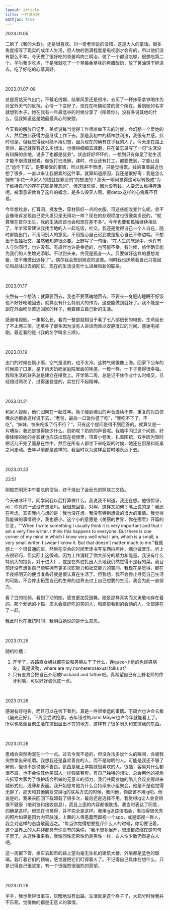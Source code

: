 ```yaml
---
layout: article
title: 一月流水账
mathjax: true
---
```


2023.01.05   

二刷了《我的大叔》，还是很喜欢。刘一奇老师说的没错，这是大人的童话。很多角度描写了现实的成年人生活，但人物的饱满程度是电视剧才会有的，所以他们没有那么不幸。今天做了很好吃的青酱鸡肉三明治，做了一个都没吃够，很想吃第二个。羊叫我少吃点，于是我就吃了一个草莓香草味的希腊酸奶，放了黄油饼干碎进去。吃了好吃的心情真好。  

&nbsp;

2023.01.07-08  

总是高估天气出门，不戴毛线帽，结果风里还是很冷。去买了一杯抹茶拿铁喝作为对室外天气的反抗，心情一下变好了。现在在听魏如萱的彼个所在。看到她的名字就想到木子，她在我有一年最低谷的时候分享了《陪着你》，没有多说其他的什么，但我知道这是她最最真心的安慰。  

今天看的解放日记里，美贞说每当觉得工作很难做下去的时候，会幻想一个爱她的人，然后由此获得力量继续工作下去。那是我初中的精神胜利法，我很有共感，此时也是，但我觉得我可能不用幻想，因为现在的确有在乎我的人了。今天走在路上觉得，最近就算有这么多想法，也懒得细细去琢磨，只在备忘录写了一句”生活没有辩解的余地，说多了也都是徒劳“。状态好好坏坏的。一想到只有卯足了劲生活才能不崩溃就很累，做饭打扫洗碗，课时、作业还有打工，都要做到，才能让自己“运作下去“。是要接受的事情，所以我并不愤懑，只是觉得累。钱的事情最近也想了很多，一直以来让我很累的这件事。就算知道原因，我还是很好奇：我是怎么拥有“多花一点家人的钱就是罪恶的”的想法的？那天一瞬间觉得这可以转换成“为了维持自己的存在花钱是罪恶的”。但这很荒谬，因为没有钱，人要怎么维持存活呢。被潜意识教育了这样的概念，是多么毁灭人啊。要detox这样的心病真不容易。  

今年想纹身，打耳洞，换发色，穿材质好一点的衣服。可这些能改变什么呢。会不会像琦貞发现自己烫头发只是无用功一样？现在的悲观程度也很像美贞说的，“就算我在首尔出生，我的生活应该也会和现在差不多“。今年也要和孤独继续相处了，羊羊常常建议我找当地的人一起吃饭，社交。我还是觉得自己一个人自在，随时都能出门，不用问别人的意见，不用担心自己迟到或是担心自己不修边幅。不想出于孤独社交，虽然我知道很必要。上野写了一句话，“在人生的旅途中，也许有人与你同行，也许没有。有旅伴也许是幸运的，也可能不幸。有时候，旅伴确实能为我们的人生增光添彩。不过到头来，终究是孤身一人。只要做好这样的思想准备，便不难做出选择了“。偶尔我会想到她说的这些。同时我也厌烦着自己只能回忆和品味过去的回忆，现在的生活没有什么进展和新的联系。

&nbsp;

2023.01.17  

突然有一个想法：就算要回去，我也不要落魄地回去。不要长一身肥肉睡眠不好饭也不好好吃地回去，就算没有什么特别大的作为，这些能做到就好了。我不能是一副在外面吃尽苦逃回家的样子，我要建立自己新的生活。  
  
感谢电视剧。一集那么长，看完一整部就相当于看了七八部很长的电影，生命延长了不止两三倍，还填补了很多因为没有人讲话而难以安静度过的时间。感谢电视剧。最近看的是《我的名字叫金三顺》。

&nbsp;

2023.01.19  

出门的时候在飘小雨，空气是湿的，也不太冷。这种气候很像上海。回家下公车的时候摘了口罩，是下雨天奶奶家庭院里面的味道，一模一样，一下子觉得很幸福。我和生活的联系总是建立在嗅觉上。开学第二周，总是记不住作业什么时候交，已经错过两次了，过得迷登登的，实在打不起精神。

&nbsp;

2023.01.21  

和家人视频，他们团聚在一起过年。筷子碰到碗沿的声音连续不停，重复的对白仿佛永远都会这样说下去，“老爸，最后一口饭你盛了吃”，“我吃不下了，不吃”。“妹妹，快来吃饭了行不行？“，只有这个提问是得不到回答的。就算又是一片嘈杂，我还是觉得缺少什么。奶奶呢？奶奶的声音呢。我脑中闪过这个问题。好像矮矮的她的身影就也应该出现在视频里，顶着小卷发，扎着围裙，双手因为暂时把活儿干完了而悬在空中。然后在所有人都坐下来吃饭的时候，她还在厨房和饭桌之间走动。去年以前都是这样的，我当时以为这样会暂时地永远下去。

&nbsp;

2023.01.23

23:51

刚做完明天中午要吃的便当，终于烧出了会反光的照烧三文鱼。

今天破冰环节，同学问我以后打算做什么。我说我不知道，我还在想。他很惊讶，问：你真的一点没有想法吗。我很想回答，对啊，这样又如何？嘴上说的是：我还在考虑。其实我内心想的是：我也没在想，我没有特别想做的很大的事情。我觉得我能做的事情很少，我也很小。这个小的意思是《美丽的世界，你在哪里》开篇的引言，““When I write something I usually think it is very important and that I am a very fine writer. I think this happens to everyone. But there is one corner of my mind in which I know very well what I am, which is a small, a very small writer. I swear I know it. But that doesn't matter much to me."我就想上一个很普通的班，然后在空余的时间里读书写东西拍照片，偶尔做音乐。听上去很轻巧，但实际上这很难。因为工作消耗了你大部分的精力和能量。我没有什么特别大的抱负。对于进大厂，或是在外驻扎出人头地我仍然觉得不是我的菜。我目前还没有想象自己能够拥有更多求职能力和社交能力的空间。我现在是觉得，能在半夜把明天的便当准备好就是很认真在生活了。但我想，我不会停止寻觅自己生活的可能，不会停止拓宽自己的生命的边界去过上自己想要的生活。我会为此一直努力。

看了白的视频，看到了动的她，感觉更加受鼓舞。她是那样真实而又勇敢地存在着的。那个爱她的小猫，周末会做好吃的菜的人，和面前看到的会动的人，全部连在了一起。

我此时也在抵抗时间，我明白她说的是什么意思。

&nbsp;

2023.01.25

随机吐槽：
1. 开学了，各路直女姐妹都在说和男朋友干了什么，连queer小组的也谈男朋友，真是没劲，where are my nonheterosexual folks at?
2. 只有直男会把自己介绍成husband and father吧。真希望自己有上野老师的伶牙利嘴，可以好好调侃这一点。

&nbsp;

2023.01.26  

感谢有好电影，而且可以在线下看到，真是一件很幸运的事情。下周六也许会去看《晨光正好》。下周会尝试抢票，去年错过的John Mayer也许今年就能看上了。所以也感谢目前生活在演出层出不穷的地方，这样有了很多盼头和支撑我的东西。

&nbsp;

2023.01.28 

思绪会突然拘泥在一个一点。过去令我不适的，但没办法多说什么的瞬间，会被我突然拿出来咀嚼。我想我还是喜欢善良的人，而不是聪明的人。可能是我还不够了解他，但也不是说他不善良。凯西是我上学期就很喜欢的人。很酷，容易对什么都很不屑，也不会像其他美国人一样假装客套。有自己独特的想法，总会用他的视角去拆穿大家为了维护场合所做的无意义的努力。我们共同参加的酷儿会议变得越来越形式化，浅薄和表面。我开始思考他为什么会持续来小组聚会，他是不是也觉得无聊了。那天和其他朋友交换ig的联系方式的时候，我问他，你应该不用ig吧。他说是的，我来来回回下载卸载了很多次，最后还是选择不用。我觉得ig让人会变得很不健康（地浏览和接收信息），而且上面的内容都很肤浅。我当时表达了同意，的确是这样。但现在也觉得，并不完全是这样。我用ig追踪演唱会，看拍得很优秀的照片如果是因为内容肤浅，上面的人很愚蠢而鄙视一个app，或是鄙视一群人，我会对这样的态度敬而远之。“每当你觉得想要批评什么人的时候，你切要记着，这个世界上的人并非都具有你禀有的条件。“我不想多展开，想法都浓缩在这句句子里了。从这件事来看，就像同性恋男性仍是男性一样，白人性少数仍然是白人吧。  

这一周都下雪。坐车去超市的路上望向毫无生机的建筑大楼，外层都是蓝色的玻璃。我盯着它们的顶端，感觉要把它们盯得着火了。不记得自己具体在想什么，只是记得自己很坚定，有一个很强烈很强烈的愿望。

&nbsp;

2023.01.29  

羊羊，我也觉得很沮丧，灰暗地没有出路。生活就是这个样子了，大部分时候我并不乐观，觉得做的都是无意义的事情。

